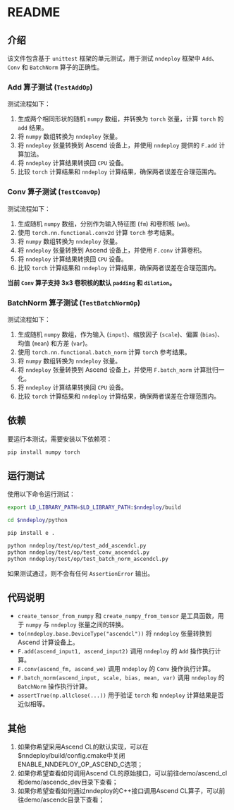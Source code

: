 # README

## 介绍

该文件包含基于 `unittest` 框架的单元测试，用于测试 `nndeploy` 框架中 `Add`、`Conv` 和 `BatchNorm` 算子的正确性。

### Add 算子测试 (`TestAddOp`)

测试流程如下：

1. 生成两个相同形状的随机 `numpy` 数组，并转换为 `torch` 张量，计算 `torch` 的 `add` 结果。
2. 将 `numpy` 数组转换为 `nndeploy` 张量。
3. 将 `nndeploy` 张量转换到 Ascend 设备上，并使用 `nndeploy` 提供的 `F.add` 计算加法。
4. 将 `nndeploy` 计算结果转换回 `CPU` 设备。
5. 比较 `torch` 计算结果和 `nndeploy` 计算结果，确保两者误差在合理范围内。

### Conv 算子测试 (`TestConvOp`)

测试流程如下：

1. 生成随机 `numpy` 数组，分别作为输入特征图 (`fm`) 和卷积核 (`we`)。
2. 使用 `torch.nn.functional.conv2d` 计算 `torch` 参考结果。
3. 将 `numpy` 数组转换为 `nndeploy` 张量。
4. 将 `nndeploy` 张量转换到 Ascend 设备上，并使用 `F.conv` 计算卷积。
5. 将 `nndeploy` 计算结果转换回 `CPU` 设备。
6. 比较 `torch` 计算结果和 `nndeploy` 计算结果，确保两者误差在合理范围内。

**当前 `Conv` 算子支持 3x3 卷积核的默认 `padding` 和 `dilation`。**

### BatchNorm 算子测试 (`TestBatchNormOp`)

测试流程如下：

1. 生成随机 `numpy` 数组，作为输入 (`input`)、缩放因子 (`scale`)、偏置 (`bias`)、均值 (`mean`) 和方差 (`var`)。
2. 使用 `torch.nn.functional.batch_norm` 计算 `torch` 参考结果。
3. 将 `numpy` 数组转换为 `nndeploy` 张量。
4. 将 `nndeploy` 张量转换到 Ascend 设备上，并使用 `F.batch_norm` 计算批归一化。
5. 将 `nndeploy` 计算结果转换回 `CPU` 设备。
6. 比较 `torch` 计算结果和 `nndeploy` 计算结果，确保两者误差在合理范围内。

## 依赖

要运行本测试，需要安装以下依赖项：

```bash
pip install numpy torch
```

## 运行测试

使用以下命令运行测试：

```bash
export LD_LIBRARY_PATH=$LD_LIBRARY_PATH:$nndeploy/build

cd $nndeploy/python

pip install e .

python nndeploy/test/op/test_add_ascendcl.py
python nndeploy/test/op/test_conv_ascendcl.py
python nndeploy/test/op/test_batch_norm_ascendcl.py
```

如果测试通过，则不会有任何 `AssertionError` 输出。

## 代码说明

- `create_tensor_from_numpy` 和 `create_numpy_from_tensor` 是工具函数，用于 `numpy` 与 `nndeploy` 张量之间的转换。
- `to(nndeploy.base.DeviceType("ascendcl"))` 将 `nndeploy` 张量转换到 Ascend 计算设备上。
- `F.add(ascend_input1, ascend_input2)` 调用 `nndeploy` 的 `Add` 操作执行计算。
- `F.conv(ascend_fm, ascend_we)` 调用 `nndeploy` 的 `Conv` 操作执行计算。
- `F.batch_norm(ascend_input, scale, bias, mean, var)` 调用 `nndeploy` 的 `BatchNorm` 操作执行计算。
- `assertTrue(np.allclose(...))` 用于验证 `torch` 和 `nndeploy` 计算结果是否近似相等。

## 其他
1. 如果你希望采用Ascend CL的默认实现，可以在$nndeploy/build/config.cmake中关闭ENABLE_NNDEPLOY_OP_ASCEND_C选项；
2. 如果你希望查看如何调用Ascend CL的原始接口，可以前往demo/ascend_cl和demo/ascendc_dev目录下查看；
3. 如果你希望查看如何通过nndeploy的C++接口调用Ascend CL算子，可以前往demo/ascendc目录下查看；
